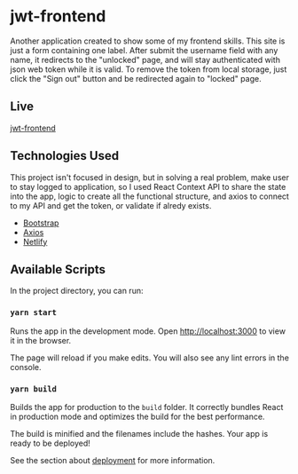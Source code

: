 # jwt-frontend

Another application created to show some of my frontend skills.
This site is just a form containing one label. After submit the username field with any name, it redirects to the "unlocked" page, and will stay authenticated with json web token while it is valid.
To remove the token from local storage, just click the "Sign out" button and be redirected again to "locked" page.

## Live

[jwt-frontend](https://thidiamond-jwt-auth.netlify.app/)

## Technologies Used

This project isn't focused in design, but in solving a real problem, make user to stay logged to application, so I used React Context API to share the state into the app, logic to create all the functional structure, and axios to connect to my API and get the token, or validate if alredy exists.

- [Bootstrap](https://getbootstrap.com/)
- [Axios](https://github.com/axios/axios)
- [Netlify](https://www.netlify.com/)

## Available Scripts

In the project directory, you can run:

### `yarn start`

Runs the app in the development mode.
Open [http://localhost:3000](http://localhost:3000) to view it in the browser.

The page will reload if you make edits.
You will also see any lint errors in the console.

### `yarn build`

Builds the app for production to the `build` folder.
It correctly bundles React in production mode and optimizes the build for the best performance.

The build is minified and the filenames include the hashes.
Your app is ready to be deployed!

See the section about [deployment](https://facebook.github.io/create-react-app/docs/deployment) for more information.
